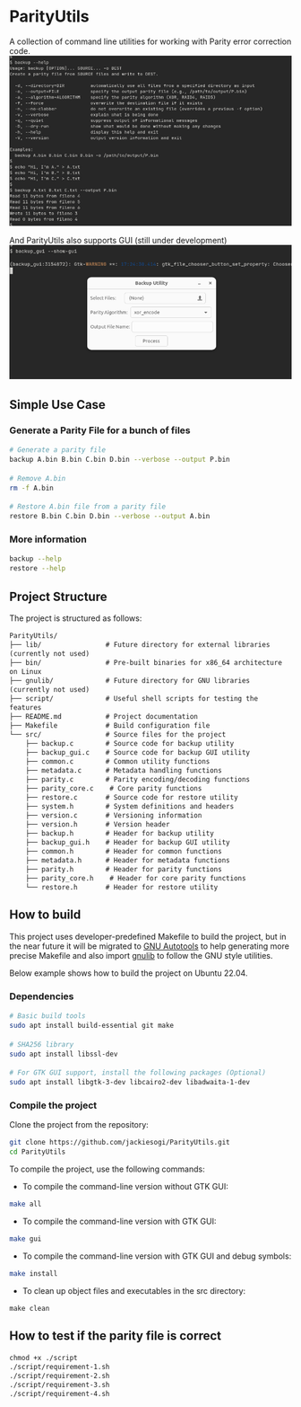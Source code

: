 # ParityUtils
A collection of command line utilities for working with Parity error correction code.
![thumbnail](./img/thumbnail.png)

And ParityUtils also supports GUI (still under development)
![gui](./img/gui.png)

## Simple Use Case
### Generate a Parity File for a bunch of files
```bash
# Generate a parity file
backup A.bin B.bin C.bin D.bin --verbose --output P.bin

# Remove A.bin
rm -f A.bin

# Restore A.bin file from a parity file
restore B.bin C.bin D.bin --verbose --output A.bin
```

### More information
```bash
backup --help
restore --help
```

## Project Structure
The project is structured as follows:
```
ParityUtils/
├── lib/                # Future directory for external libraries (currently not used)
├── bin/                # Pre-built binaries for x86_64 architecture on Linux
├── gnulib/             # Future directory for GNU libraries (currently not used)
├── script/             # Useful shell scripts for testing the features
├── README.md           # Project documentation
├── Makefile            # Build configuration file
└── src/                # Source files for the project
    ├── backup.c        # Source code for backup utility
    ├── backup_gui.c    # Source code for backup GUI utility
    ├── common.c        # Common utility functions
    ├── metadata.c      # Metadata handling functions
    ├── parity.c        # Parity encoding/decoding functions
    ├── parity_core.c    # Core parity functions
    ├── restore.c       # Source code for restore utility
    ├── system.h        # System definitions and headers
    ├── version.c       # Versioning information
    ├── version.h       # Version header
    ├── backup.h        # Header for backup utility
    ├── backup_gui.h    # Header for backup GUI utility
    ├── common.h        # Header for common functions
    ├── metadata.h      # Header for metadata functions
    ├── parity.h        # Header for parity functions
    ├── parity_core.h    # Header for core parity functions
    └── restore.h       # Header for restore utility
```

## How to build
This project uses developer-predefined Makefile to build the project, but in the near future it will be migrated to [GNU Autotools](https://en.wikipedia.org/wiki/GNU_Autotools) to help generating more precise Makefile and also import [gnulib](https://www.gnu.org/software/gnulib/) to follow the GNU style utilities.

Below example shows how to build the project on Ubuntu 22.04.
### Dependencies
```bash
# Basic build tools
sudo apt install build-essential git make

# SHA256 library
sudo apt install libssl-dev

# For GTK GUI support, install the following packages (Optional)
sudo apt install libgtk-3-dev libcairo2-dev libadwaita-1-dev
```

### Compile the project
Clone the project from the repository:
```bash
git clone https://github.com/jackiesogi/ParityUtils.git
cd ParityUtils
```
To compile the project, use the following commands:
- To compile the command-line version without GTK GUI:
```bash
make all
```
- To compile the command-line version with GTK GUI:
```bash
make gui
```
- To compile the command-line version with GTK GUI and debug symbols:
```bash
make install
```
- To clean up object files and executables in the src directory:
```
make clean
```

## How to test if the parity file is correct
```
chmod +x ./script
./script/requirement-1.sh
./script/requirement-2.sh
./script/requirement-3.sh
./script/requirement-4.sh
```
